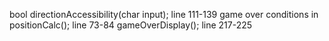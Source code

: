 bool directionAccessibility(char input); line 111-139
game over conditions in positionCalc();  line 73-84
gameOverDisplay(); line 217-225
